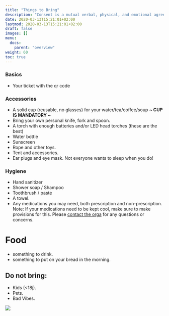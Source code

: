 ```yaml
---
title: "Things to Bring"
description: "Consent is a mutual verbal, physical, and emotional agreement that happens without manipulation, threats, or head games."
date: 2020-03-13T15:21:01+02:00
lastmod: 2020-03-13T15:21:01+02:00
draft: false
images: []
menu: 
  docs:
    parent: "overview"
weight: 60
toc: true
---
```

### Basics

* Your ticket with the qr code

### Accessories

* A solid cup \(reusable, no glasses\) for your water/tea/coffee/soup **~ CUP IS MANDATORY ~** 
* Bring your own personal knife, fork and spoon.
* A torch with enough batteries and/or LED head torches \(these are the best\) 
* Water bottle 
* Sunscreen
* Rope and other toys.
* Tent and accessories. 
* Ear plugs and eye mask. Not everyone wants to sleep when you do!

### Hygiene

* Hand sanitizer
* Shower soap / Shampoo 
* Toothbrush / paste
* A towel.
* Any medications you may need, both prescription and non-prescription. Note: If your medications need to be kept cool, make sure to make provisions for this. Please [contact the orga](contact.md) for any questions or concerns.

# Food
* something to drink.
* something to put on your bread in the morning. 

## Do not bring:

* Kids \(&lt;18j\). 
* Pets.
* Bad Vibes.

![](/images/mug.jpeg)